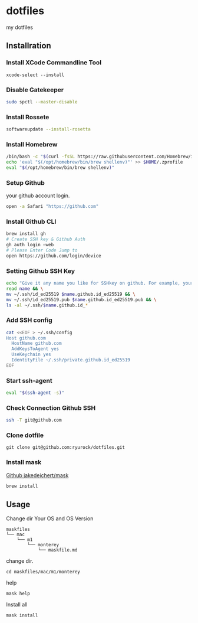 # dotfiles

my dotfiles

## Installration

### Install XCode Commandline Tool

```
xcode-select --install
```

### Disable Gatekeeper

```bash
sudo spctl --master-disable
```

### Install Rossete

```bash
softwareupdate --install-rosetta
```

### Install Homebrew

```bash
/bin/bash -c "$(curl -fsSL https://raw.githubusercontent.com/Homebrew/install/HEAD/install.sh)"
echo 'eval "$(/opt/homebrew/bin/brew shellenv)"' >> $HOME/.zprofile
eval "$(/opt/homebrew/bin/brew shellenv)"
```

### Setup Github

your github account login.

```bash
open -a Safari "https://github.com"
```

### Install Github CLI

```bash
brew install gh
# Create SSH key & Github Auth
gh auth login —web
# Please Enter Code Jump to
open https://github.com/login/device

```

### Setting Github SSH Key

```bash
echo "Give it any name you like for SSHkey on github. For example, your company name or your account name."
read name && \
mv ~/.ssh/id_ed25519 $name.github.id_ed25519 && \
mv ~/.ssh/id_ed25519.pub $name.github.id_ed25519.pub && \
ls -al ~/.ssh/$name.github.id_*
```

### Add SSH config

```bash
cat <<EOF > ~/.ssh/config
Host github.com
  HostName github.com
  AddKeysToAgent yes
  UseKeychain yes
  IdentityFile ~/.ssh/private.github.id_ed25519
EOF
```

### Start ssh-agent

```bash
eval "$(ssh-agent -s)"
```

### Check Connection Github SSH

```bash
ssh -T git@github.com
```

### Clone dotfile

```
git clone git@github.com:ryurock/dotfiles.git
```

### Install mask

[Github jakedeichert/mask](https://github.com/jakedeichert/mask)

```bash
brew install
```

## Usage

Change dir Your OS and OS Version

```
maskfiles
└── mac
    └── m1
        └── monterey
            └── maskfile.md
```

change dir.

```
cd maskfiles/mac/m1/monterey
```

help

```
mask help
```

Install all

```
mask install
```

